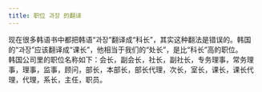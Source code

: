 ```yaml
---
title: 职位 과장 的翻译
---
```


<p>现在很多韩语书中都把韩语“과장”翻译成“科长”，其实这种翻法是错误的。韩国的“과장”应该翻译成“课长”，他相当于我们的“处长”，是比“科长”高的职位。<br />    韩国公司里的职位名称如下：会长，副会长，社长，副社长，专务理事，常务理事，理事，监事，顾问，部长，本部长，部长代理，次长，室长，课长，课长代理，代理，系长，主任，职员。</p>

